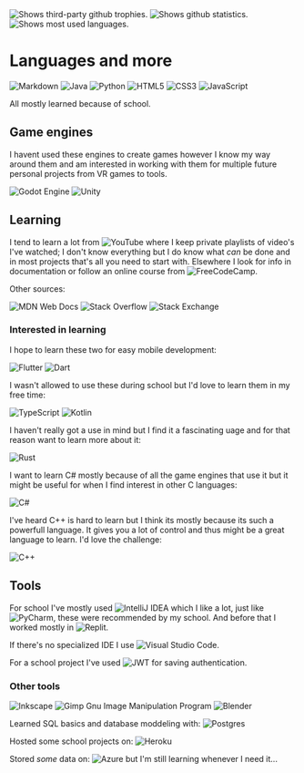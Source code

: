 <picture>
  <source media="(prefers-color-scheme: light)" srcset="https://github-profile-trophy.vercel.app/?username=GreenMan36&no-bg=true&no-frame=true&margin-w=15&column=-1">
  <source media="(prefers-color-scheme: dark)" srcset="https://github-profile-trophy.vercel.app/?username=GreenMan36&theme=onestar&no-bg=true&no-frame=true&margin-w=15&column=-1">
  <img alt="Shows third-party github trophies." src="https://github-profile-trophy.vercel.app/?username=GreenMan36&theme=for-the-badge&no-bg=true&no-frame=true&margin-w=15&column=-1">
</picture>

<picture>
  <source media="(prefers-color-scheme: light)" srcset="https://github-readme-stats.vercel.app/api?username=GreenMan36&show_icons=true&hide_border=true&border_radius=32&disable_animations=true&include_all_commits=true">
  <source media="(prefers-color-scheme: dark)" srcset="https://github-readme-stats.vercel.app/api?username=GreenMan36&show_icons=true&theme=dark&hide_border=true&border_radius=32&disable_animations=true&include_all_commits=true">
  <img alt="Shows github statistics." src="https://github-profile-trophy.vercel.app/?username=GreenMan36&theme=for-the-badge&no-bg=true&no-frame=true&margin-w=15&column=-1">
</picture>
<picture>
  <source media="(prefers-color-scheme: light)" srcset="https://github-readme-stats.vercel.app/api/top-langs/?username=GreenMan36&langs_count=10&show_icons=true&&hide_border=true&border_radius=32&disable_animations=true&include_all_commits=true&layout=compact#gh-light-mode-only">
  <source media="(prefers-color-scheme: dark)" srcset="https://github-readme-stats.vercel.app/api/top-langs/?username=GreenMan36&langs_count=10&show_icons=true&&hide_border=true&border_radius=32&theme=dark&disable_animations=true&include_all_commits=true&layout=compact#gh-dark-mode-only">
  <img alt="Shows most used languages." src="https://github-readme-stats.vercel.app/api/top-langs/?username=GreenMan36&langs_count=10&show_icons=true&&hide_border=true&border_radius=32&disable_animations=true&include_all_commits=true&layout=compact#gh-light-mode-only">
</picture>


# Languages and more
![Markdown](https://img.shields.io/badge/markdown-%23000000.svg?style=for-the-badge&logo=markdown&logoColor=white)
![Java](https://img.shields.io/badge/java-%23ED8B00.svg?style=for-the-badge&logo=java&logoColor=white)
![Python](https://img.shields.io/badge/python-3670A0?style=for-the-badge&logo=python&logoColor=ffdd54) ![HTML5](https://img.shields.io/badge/html5-%23E34F26.svg?style=for-the-badge&logo=html5&logoColor=white)
![CSS3](https://img.shields.io/badge/css3-%231572B6.svg?style=for-the-badge&logo=css3&logoColor=white)
![JavaScript](https://img.shields.io/badge/javascript-%23323330.svg?style=for-the-badge&logo=javascript&logoColor=%23F7DF1E)

All mostly learned because of school.

## Game engines
I havent used these engines to create games however I know my way around them and am interested in working with them for multiple future personal projects from VR games to tools.

![Godot Engine](https://img.shields.io/badge/GODOT-%23FFFFFF.svg?style=for-the-badge&logo=godot-engine)
![Unity](https://img.shields.io/badge/unity-%23000000.svg?style=for-the-badge&logo=unity&logoColor=white)


## Learning

I tend to learn a lot from ![YouTube](https://img.shields.io/badge/YouTube-%23FF0000.svg?style=flat&logo=YouTube&logoColor=white) where I keep private playlists of video's I've watched; I don't know everything but I do know what _can_ be done and in most projects that's all you need to start with. Elsewhere I look for info in documentation or follow an online course from ![FreeCodeCamp](https://img.shields.io/badge/Freecodecamp-%23123.svg?&style=flat&logo=freecodecamp&logoColor=green).

Other sources:

![MDN Web Docs](https://img.shields.io/badge/MDN_Web_Docs-black?style=for-the-badge&logo=mdnwebdocs&logoColor=white) ![Stack Overflow](https://img.shields.io/badge/-Stackoverflow-FE7A16?style=for-the-badge&logo=stack-overflow&logoColor=white) ![Stack Exchange](https://img.shields.io/badge/StackExchange-%23ffffff.svg?style=for-the-badge&logo=StackExchange&logoColor=white)

### Interested in learning
I hope to learn these two for easy mobile development:

![Flutter](https://img.shields.io/badge/Flutter-%2302569B.svg?style=for-the-badge&logo=Flutter&logoColor=white)
![Dart](https://img.shields.io/badge/dart-%230175C2.svg?style=for-the-badge&logo=dart&logoColor=white)

I wasn't allowed to use these during school but I'd love to learn them in my free time:

![TypeScript](https://img.shields.io/badge/typescript-%23007ACC.svg?style=for-the-badge&logo=typescript&logoColor=white)
![Kotlin](https://img.shields.io/badge/kotlin-%230095D5.svg?style=for-the-badge&logo=kotlin&logoColor=white)

I haven't really got a use in mind but I find it a fascinating 
uage and for that reason want to learn more about it:

![Rust](https://img.shields.io/badge/rust-%23000000.svg?style=for-the-badge&logo=rust&logoColor=white)

I want to learn C# mostly because of all the game engines that use it but it might be useful for when I find interest in other C languages:

![C#](https://img.shields.io/badge/c%23-%23239120.svg?style=for-the-badge&logo=c-sharp&logoColor=white)

I've heard C++ is hard to learn but I think its mostly because its such a powerfull language. It gives you a lot of control and thus might be a great language to learn. I'd love the challenge:

![C++](https://img.shields.io/badge/c++-%2300599C.svg?style=for-the-badge&logo=c%2B%2B&logoColor=white)

## Tools
For school I've mostly used ![IntelliJ IDEA](https://img.shields.io/badge/IntelliJIDEA-000000.svg?style=flat&logo=intellij-idea&logoColor=white) which I like a lot, just like ![PyCharm](https://img.shields.io/badge/pycharm-143?style=flat&logo=pycharm&logoColor=black&color=black&labelColor=green), these were recommended by my school. And before that I worked mostly in ![Replit](https://img.shields.io/badge/Replit-DD1200?style=flat&logo=Replit&logoColor=white).

If there's no specialized IDE I use ![Visual Studio Code](https://img.shields.io/badge/Visual%20Studio%20Code-0078d7.svg?style=flat&logo=visual-studio-code&logoColor=white).

For a school project I've used ![JWT](https://img.shields.io/badge/JWT-black?style=flat&logo=JSON%20web%20tokens) for saving authentication.


### Other tools
![Inkscape](https://img.shields.io/badge/Inkscape-e0e0e0?style=for-the-badge&logo=inkscape&logoColor=080A13)
![Gimp Gnu Image Manipulation Program](https://img.shields.io/badge/Gimp-657D8B?style=for-the-badge&logo=gimp&logoColor=FFFFFF)
![Blender](https://img.shields.io/badge/blender-%23F5792A.svg?style=for-the-badge&logo=blender&logoColor=white)

Learned SQL basics and database moddeling with: ![Postgres](https://img.shields.io/badge/postgres-%23316192.svg?style=flat&logo=postgresql&logoColor=white)

Hosted some school projects on: 
![Heroku](https://img.shields.io/badge/heroku-%23430098.svg?style=flat&logo=heroku&logoColor=white)

Stored _some_ data on: 
![Azure](https://img.shields.io/badge/azure-%230072C6.svg?style=flat&logo=microsoftazure&logoColor=white) but I'm still learning whenever I need it...
